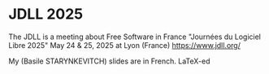 # JDLL 2025
The JDLL is a meeting about Free Software in France
"Journées du Logiciel Libre 2025"
May 24 & 25, 2025 at Lyon (France)
https://www.jdll.org/

My (Basile STARYNKEVITCH) slides are in French. LaTeX-ed
